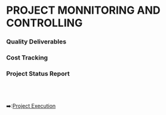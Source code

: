 # PROJECT MONNITORING AND CONTROLLING
### Quality Deliverables
### Cost Tracking
### Project Status Report
&nbsp;<br>
&nbsp;<br>
&nbsp;<br>
:arrow_right::[Project Execution](https://github.com/FilleHeureuse/Fake-News-Detection-System/blob/main/Project%20Management%20Plan%20(PMP)/VI.%20Project%20Closing.md)
